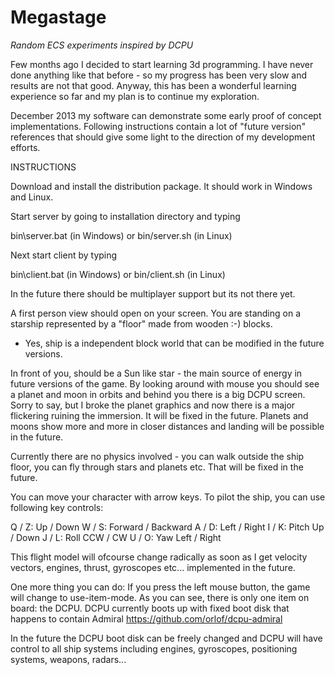 Megastage
=========
<i>Random ECS experiments inspired by DCPU</i>


Few months ago I decided to start learning 3d programming. I have never done anything like that before - so my progress has been very slow and results are not that good. Anyway, this has been a wonderful learning experience so far and my plan is to continue my exploration.

December 2013 my software can demonstrate some early proof of concept implementations. Following instructions contain a lot of "future version" references that should give some light to the direction of my development efforts. 

INSTRUCTIONS

Download and install the distribution package. It should work in Windows and Linux.

Start server by going to installation directory and typing

  bin\server.bat (in Windows) or
  bin/server.sh (in Linux)

Next start client by typing

  bin\client.bat (in Windows) or
  bin/client.sh (in Linux)
 
In the future there should be multiplayer support but its not there yet.

A first person view should open on your screen. You are standing on a starship represented by a "floor" made from wooden :-) blocks.
- Yes, ship is a independent block world that can be modified in the future versions.

In front of you, should be a Sun like star - the main source of energy in future versions of the game. By looking around with mouse you should see a planet and moon in orbits and behind you there is a big DCPU screen. Sorry to say, but I broke the planet graphics and now there is a major flickering ruining the immersion. It will be fixed in the future. Planets and moons show more and more in closer distances and landing will be possible in the future.

Currently there are no physics involved - you can walk outside the ship floor, you can fly through stars and planets etc. That will be fixed in the future.

You can move your character with arrow keys. To pilot the ship, you can use following key controls:

  Q / Z: Up / Down
  W / S: Forward / Backward
  A / D: Left / Right
  I / K: Pitch Up / Down
  J / L: Roll CCW / CW
  U / O: Yaw Left / Right

This flight model will ofcourse change radically as soon as I get velocity vectors, engines, thrust, gyroscopes etc... implemented in the future.

One more thing you can do: If you press the left mouse button, the game will change to use-item-mode. As you can see, there is only one item on board: the DCPU. DCPU currently boots up with fixed boot disk that happens to contain Admiral https://github.com/orlof/dcpu-admiral

In the future the DCPU boot disk can be freely changed and DCPU will have control to all ship systems including engines, gyroscopes, positioning systems, weapons, radars...

